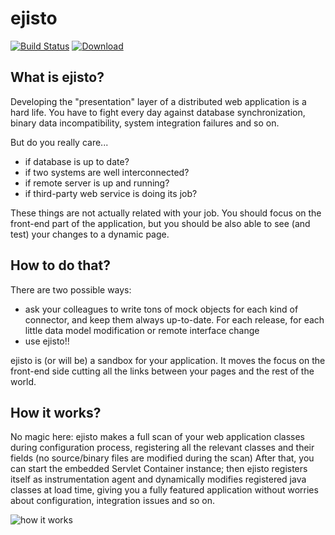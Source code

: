 ejisto
======

[![Build Status](https://travis-ci.org/ejisto/ejisto.png?branch=master)](https://travis-ci.org/ejisto/ejisto) [ ![Download](https://api.bintray.com/packages/cbellone/generic/ejisto/images/download.png) ](https://bintray.com/cbellone/generic/ejisto/_latestVersion)

What is ejisto?
---------------

Developing the "presentation" layer of a distributed web application is a hard life.
You have to fight every day against database synchronization, binary data incompatibility, system integration failures and so on.

But do you really care...

* if database is up to date?
* if two systems are well interconnected?
* if remote server is up and running?
* if third-party web service is doing its job?

These things are not actually related with your job.
You should focus on the front-end part of the application, but you should be also able to see (and test) your changes to a dynamic page.

How to do that?
---------------

There are two possible ways:

* ask your colleagues to write tons of mock objects for each kind of connector, and keep them always up-to-date. For each release, for each little data model modification or remote interface change
* use ejisto!!

ejisto is (or will be) a sandbox for your application. It moves the focus on the front-end side cutting all the links between your pages and the rest of the world.

How it works?
-------------
No magic here: ejisto makes a full scan of your web application classes during configuration process, registering all the relevant classes and their fields (no source/binary files are modified during the scan)
After that, you can start the embedded Servlet Container instance; then ejisto registers itself as instrumentation agent and dynamically modifies registered java classes at load time, giving you a fully featured application without worries about configuration, integration issues and so on.


![how it works](http://4.bp.blogspot.com/-WAjUeQOE5hA/T3OArUNqifI/AAAAAAAAADU/PM6r_YAVFAg/s1600/classloading-web.png)
